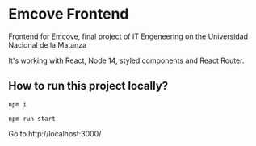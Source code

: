 # Emcove Frontend

Frontend for Emcove, final project of IT Engeneering on the Universidad Nacional de la Matanza

It's working with React, Node 14, styled components and React Router.

## How to run this project locally?
`npm i`

`npm run start`

Go to http://localhost:3000/
